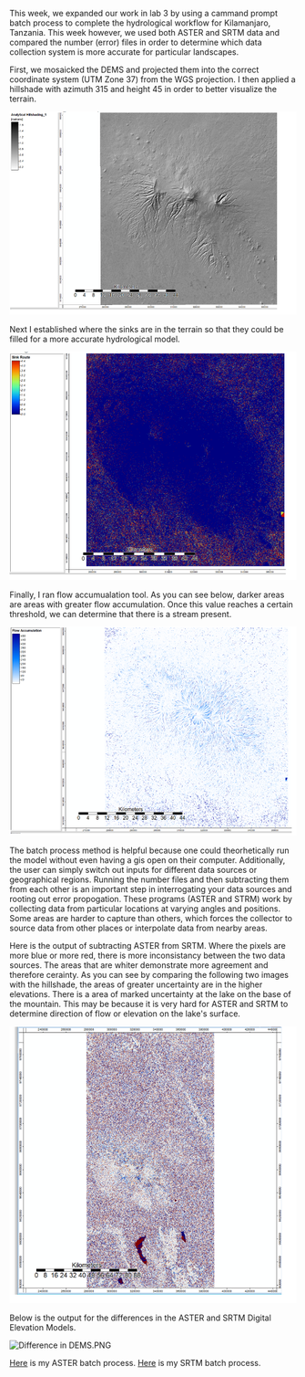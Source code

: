 This week, we expanded our work in lab 3 by using a cammand prompt batch process to complete the hydrological workflow for Kilamanjaro, Tanzania. This week however, we used both ASTER and SRTM data and compared the number (error) files in order to determine which data collection system is more accurate for particular landscapes.

First, we mosaicked the DEMS and projected them into the correct coordinate system (UTM Zone 37) from the WGS projection. I then applied a hillshade with azimuth 315 and height 45 in order to better visualize the terrain.

![Analytical Hillshade](hillshade.PNG)

Next I established where the sinks are in the terrain so that they could be filled for a more accurate hydrological model.

![sink route](sinkroute.PNG) 

Finally, I ran flow accumualation tool. As you can see below, darker areas are areas with greater flow accumulation. Once this value reaches a certain threshold, we can determine that there is a stream present.

![Flow Accumulation](flowaccumulation.PNG) 

The batch process method is helpful because one could theorhetically run the model without even having a gis open on their computer. Additionally, the user can simply switch out inputs for different data sources or geographical regions. Running the number files and then subtracting them from each other is an important step in interrogating your data sources and rooting out error propogation. These programs (ASTER and STRM) work by collecting data from particular locations at varying angles and positions. Some areas are harder to capture than others, which forces the collector to source data from other places or interpolate data from nearby areas. 

Here is the output of subtracting ASTER from SRTM. Where the pixels are more blue or more red, there is more inconsistancy between the two data sources. The areas that are whiter demonstrate more agreement and therefore cerainty. As you can see by comparing the following two images with the hillshade, the areas of greater uncertainty are in the higher elevations. There is a area of marked uncertainty at the lake on the base of the mountain. This may be because it is very hard for ASTER and SRTM to determine direction of flow or elevation on the lake's surface.

![Difference in Flow Accumulation](differenceflow.PNG) 

Below is the output for the differences in the ASTER and SRTM Digital Elevation Models.

![Difference in DEMS](differenceDEM).PNG

[Here](ASTERDEM.bat) is my ASTER batch process.
[Here](SRTMDEMproj.bat) is my SRTM batch process. 

